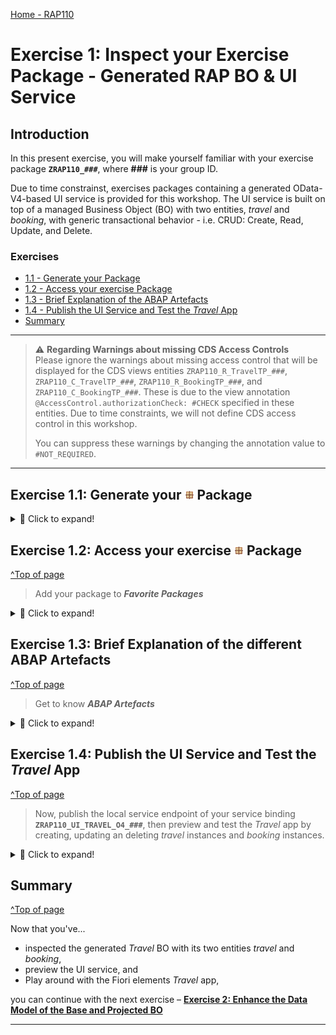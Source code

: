 [Home - RAP110](../../README.md)

# Exercise 1: Inspect your Exercise Package - Generated RAP BO & UI Service

## Introduction 

In this present exercise, you will make yourself familiar with your exercise package **`ZRAP110_###`**, where **###** is your group ID.

Due to time constrainst, exercises packages containing a generated OData-V4-based UI service is provided for this workshop. The UI service is built on top of 
a managed Business Object (BO) with two entities, _travel_ and _booking_, with generic transactional behavior - i.e. CRUD: Create, Read, Update, and Delete. 

### Exercises

- [1.1 - Generate your Package](#exercise-11-generate-your--package)
- [1.2 - Access your exercise Package](#exercise-11-access-your-exercise--package)
- [1.3 - Brief Explanation of the ABAP Artefacts](#exercise-12-brief-explanation-of-the-different-abap-artefacts)
- [1.4 - Publish the UI Service and Test the _Travel_ App](#exercise-13-publish-the-ui-service-and-test-the-travel-app)
- [Summary](#summary)  

---

> ⚠ **Regarding Warnings about missing CDS Access Controls**  
> Please ignore the warnings about missing access control that will be displayed for the CDS views entities `ZRAP110_R_TravelTP_###`, `ZRAP110_C_TravelTP_###`, `ZRAP110_R_BookingTP_###`, and `ZRAP110_C_BookingTP_###`. These is due to the view annotation `@AccessControl.authorizationCheck: #CHECK` specified in these entities. 
> Due to time constraints, we will not define CDS access control in this workshop.  
> 
> You can suppress these warnings by changing the annotation value to `#NOT_REQUIRED`. 

---

## Exercise 1.1: Generate your ![package](../images/adt_package.png) Package
 <details>
  <summary>🔵 Click to expand!</summary>

1. Right-click **Favorite Objects** and click **Add Object**.

   <img src="images/generatepackage.png" alt="package" width="50%">  

3. Search for **`ZDMO_GEN_RAP110_SINGLE`**, select it and click **OK**.

   <img src="images/generatepackage2.png" alt="package" width="50%">  

5. Right-click **`ZDMO_GEN_RAP110_SINGLE`**, select **Run As** > **ABAP Application (Console) F9**.

   <img src="images/generatepackage3.png" alt="package" width="100%">  

7. Now your package is created. Check the ABAP console.

   <img src="images/generatepackage4.png" alt="package" width="100%">  

 
 </details>
 
## Exercise 1.2: Access your exercise ![package](../images/adt_package.png) Package
[^Top of page](#)

> Add your package to **_Favorite Packages_**
 <details>
  <summary>🔵 Click to expand!</summary>
 
1. Open your ABAP Cloud project, right-click **Favorite Packages** and select **Add Package**.
 
      <img src="images/package.png" alt="package" width="50%">  
 
2. Search for your package **`ZRAP110_###`**, select it and click **OK**.   
 
   > `###` is your GroupID.

      <img src="images/ex102.png" alt="package" width="50%">  
 
3. Now your ABAP package is added to favorite packages.
   
     <img src="images/ex103.png" alt="package" width="50%">  
 
 </details>  


## Exercise 1.3: Brief Explanation of the different ABAP Artefacts
[^Top of page](#)

> Get to know **_ABAP Artefacts_**

 <details>
  <summary>🔵 Click to expand!</summary>

 1. Go to the **Project Explorer**, select your package ![package](../images/adt_package.png)**`ZRAP110_###`** and check all generated ABAP repository objects 

      <img src="images/result.png" alt="table" width="50%">  
      
    Below is a brief explanation of the generated artefacts for the different RAP layers: Base BO, BO Projection, Business Service, and addtional help classes.
 
    **Base Business Object (BO) Layer** 


    **Base BO Nodes _Travel_ and _Booking_** 
  
    | **Object Name**               |  **Description**         |     
    |:----------------------------- |:------------------------ |
    | ![ddls icon](../images/adt_ddls.png)**`ZRAP110_R_TravelTP_###`**     | (aka _Root Base BO view_): This **data definition** defines the data model of the root entity _Travel_ which is the only  node of our business object).  |           
    | ![../ddls icon](../images/adt_ddls.png)**`ZRAP110_R_BookingTP_###`**     | (aka _Child Base BO view_): This **data definition** defines the data model of the child entity _Booking_ which is the only  node of our root BO entity).  |      
    | ![../bdef icon](../images/adt_bdef.png)**`ZRAP110_R_TravelTP_###`**   | (aka _Base BO behavior): This **behavior definition** contains the definition of the standard transactional behavior of the root base _Travel_ BO entity and the child base _Booking_ BO entity. It is a _managed_ and _draft-enabled_ implementation.  |  
    | ![../tabl icon](../images/adt_tabl.png)**`ZRAP110_ATRAV###`** and **`ZRAP110_ABOOK###`**    | (aka _Active tables_): These **database tables** are used to persist the consistent data from _travel_ and _booking_ instances respectively at runtime. It is managed by the RAP framework.    |       
    | ![../tabl icon](../images/adt_tabl.png)**`ZRAP110_DTRAV###`** and **`ZRAP110_DBOOK###`**    | (aka _Draft tables_): These **database tables** are used to temporary store the data from draft _travel_ and _booking_ instances at runtime. It is managed by the RAP framework.    |     
    | ![../class icon](../images/adt_class.png)**`ZRAP110_BP_TRAVELTP_###`** and **`ZRAP110_BP_TRAVELTP_###`**  | (aka _Behavior pool_): These **ABAP classes** are used to provide the implementation of the behavior defined in the behavior definition `ZRAP110_R_TravelTP_###` and `ZRAP110_R_BookingTP_###` of the base _Travel_ and _Booking_ BO nodes.   |  

    ______________________________________________________________________________________
 
    **BO Node Projection Nodes _Travel_ and _Booking_** 

    The BO projection represents the consumption specific view on the BO data model and behavior. 

    | **Object Name**               |  **Description**         |     
    |:----------------------------- |:------------------------ |
    | ![../ddls icon](../images/adt_ddls.png)**`ZRAP110_C_TravelTP_###`**   | (aka _BO projection view_): This **data definition** is used to define the projected data model of the root entity _Travel_ relevant for the present scenario. Currently almost all fields of the underlying base BO view are exposed and the definition of metadata extension is allowed using the view annotations `@Metadata.allowExtensions: true`.  |        
    | ![../ddls icon](../images/adt_ddls.png)**`ZRAP110_C_BookingTP_###`**   | (aka _BO projection view_): This **data definition** is used to define the projected data model of the child entity _Booking_ relevant for the present scenario.  |      
    | ![../bdef icon](../images/adt_bdef.png)**`ZRAP110_C_TravelTP_###`**   | (aka _BO behavior projection_): This **behavior definition** exposes the subset of the underlying base _Travel_ and _Booking_ BO entities which is relevant for the present scenario using the keyword **`use`**.  |        
    | ![../ddlx icon](../images/adt_ddlx.png)**`ZRAP110_C_TravelTP_###`** and **`ZRAP110_C_BookingTP_###`**   | These **metadata extension** are used to annotate the views `ZRAP100_C_TravelTP_###` and `ZRAP100_C_BookingTP_###`respectively and their elements with UI semantics via CDS annotations. |        

    ______________________________________________________________________________________
 
    **Business Service** 

    | **Object Name**               |  **Description**         |     
    |:----------------------------- |:------------------------ |
    | ![srvd icon](../images/adt_srvd.png)**`ZRAP110_UI_TRAVELTP_###`**  | A service definition is used to define the relevant entity sets for our service and also to provide local aliases if needed. Only the _Travel_ entity set is exposed in the present scenario. |                      
    | ![srvb icon](../images/adt_srvb.png)**`ZRAP110_UI_TRAVELTP_O4_###`**  | This service binding is used to expose the generated service definition as OData V4 based UI service. Other binding types (protocols and scenarios) are supported in the service binding wizard.  |  

    ______________________________________________________________________________________
 
    **Additional generated ABAP Classes** 
 

    | **Object Name**               |  **Description**         |     
    |:----------------------------- |:------------------------ |
    | ![srvd icon](../images/adt_class.png)**`ZRAP110_CALC_TRAV_ELEM_###`**  | These **ABAP classes** are used to provide the implementation of the travel virtual elements calculation. |                      
    | ![srvb icon](../images/adt_class.png)**`ZRAP110_CALC_BOOK_ELEM_###`**  | These **ABAP classes** are used to provide the implementation of the booking virtual elements calculation. |  

---

 </details>


## Exercise 1.4: Publish the UI Service and Test the _Travel_ App 
[^Top of page](#)

> Now, publish the local service endpoint of your service binding **`ZRAP110_UI_TRAVEL_O4_###`**, then preview and test the _Travel_ app by creating, updating an deleting _travel_ instances and _booking_ instances.

 <details>
  <summary>🔵 Click to expand!</summary>

1. Open the service binding ![srvb icon](../images/adt_srvb.png)**`ZRAP110_UI_TRAVEL_O4_###`** and click on the link **`Publish local service endpoint`** in the **Service Version Details** section. 
 
      <img src="images/publish.png" alt="table" width="50%">  
 
   This steps may take some seconds. Do not close the **_Service Binding_** editor during this process. 
 
 2. Now start the **_Fiori elements App Preview_** for the **`Travel`** entity set.
 
    For that, either select the entity set **`Travel`** in the **Entity Set and Associations** section and press the **Preview** button or simply doubleclicking on it.
 
    The _Travel_ app will be started in your browser.
    
      <img src="images/start2.png" alt="table" width="50%">  

2. Create, update and delete _travel_ and _booking_ entries. 
 
      <img src="images/result2.png" alt="table" width="50%"> 

   Only the generic CRUD - i.e. create, read, update, and delete - logic is available for now. You will enhance the BO behavior in the next exercises.

</details>  
           
## Summary
[^Top of page](#)

Now that you've... 
- inspected the generated _Travel_ BO with its two entities _travel_ and _booking_, 
- preview the UI service, and 
- Play around with the Fiori elements _Travel_ app,

you can continue with the next exercise – **[Exercise 2: Enhance the Data Model of the Base and Projected BO](../ex02/README.md)**

---
